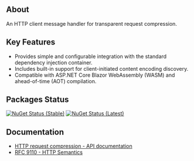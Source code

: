 ## About

An HTTP client message handler for transparent request compression.

## Key Features

- Provides simple and configurable integration with the standard dependency injection container.
- Includes built-in support for client-initiated content encoding discovery.
- Compatible with ASP.NET Core Blazor WebAssembly (WASM) and ahead-of-time (AOT) compilation.

## Packages Status

[![NuGet Status (Stable)](https://img.shields.io/nuget/v/Anemonis.Extensions.RequestCompression.svg?label=nuget%3A%20stable&style=flat-square)](https://www.nuget.org/packages/Anemonis.Extensions.RequestCompression)
[![NuGet Status (Latest)](https://img.shields.io/nuget/vpre/Anemonis.Extensions.RequestCompression.svg?label=nuget%3A%20latest&style=flat-square)](https://www.nuget.org/packages/Anemonis.Extensions.RequestCompression/absoluteLatest)

## Documentation

- [HTTP request compression - API documentation](./DOCUMENTATION.md)
- [RFC 9110 - HTTP Semantics](https://datatracker.ietf.org/doc/html/rfc9110)
